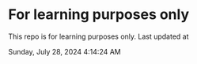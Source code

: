 # For learning purposes only
This repo is for learning purposes only.
Last updated at

Sunday, July 28, 2024 4:14:24 AM

